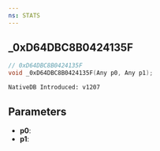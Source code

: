 ```yaml
---
ns: STATS
---
```

## _0xD64DBC8B0424135F

```c
// 0xD64DBC8B0424135F
void _0xD64DBC8B0424135F(Any p0, Any p1);
```

```
NativeDB Introduced: v1207
```

## Parameters
* **p0**:
* **p1**:
